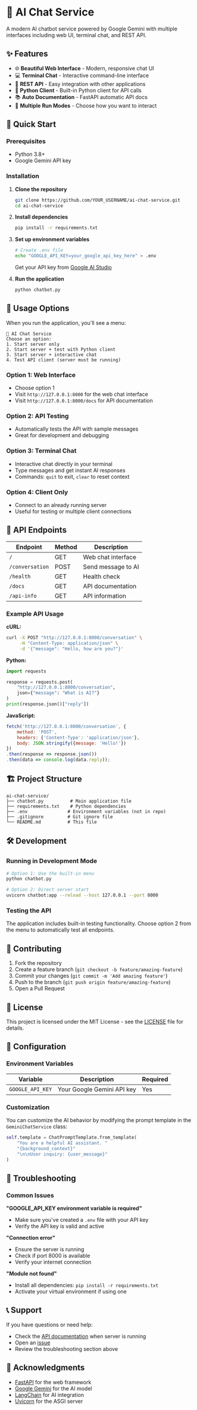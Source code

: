 # 🤖 AI Chat Service

A modern AI chatbot service powered by Google Gemini with multiple interfaces including web UI, terminal chat, and REST API.

## ✨ Features

- 🌐 **Beautiful Web Interface** - Modern, responsive chat UI
- 💻 **Terminal Chat** - Interactive command-line interface  
- 🔌 **REST API** - Easy integration with other applications
- 🐍 **Python Client** - Built-in Python client for API calls
- 📚 **Auto Documentation** - FastAPI automatic API docs
- 🎯 **Multiple Run Modes** - Choose how you want to interact

## 🚀 Quick Start

### Prerequisites

- Python 3.8+
- Google Gemini API key

### Installation

1. **Clone the repository**
   ```bash
   git clone https://github.com/YOUR_USERNAME/ai-chat-service.git
   cd ai-chat-service
   ```

2. **Install dependencies**
   ```bash
   pip install -r requirements.txt
   ```

3. **Set up environment variables**
   ```bash
   # Create .env file
   echo "GOOGLE_API_KEY=your_google_api_key_here" > .env
   ```
   
   Get your API key from [Google AI Studio](https://makersuite.google.com/app/apikey)

4. **Run the application**
   ```bash
   python chatbot.py
   ```

## 🎯 Usage Options

When you run the application, you'll see a menu:

```
🚀 AI Chat Service
Choose an option:
1. Start server only
2. Start server + test with Python client  
3. Start server + interactive chat
4. Test API client (server must be running)
```

### Option 1: Web Interface
- Choose option 1
- Visit `http://127.0.0.1:8000` for the web chat interface
- Visit `http://127.0.0.1:8000/docs` for API documentation

### Option 2: API Testing
- Automatically tests the API with sample messages
- Great for development and debugging

### Option 3: Terminal Chat
- Interactive chat directly in your terminal
- Type messages and get instant AI responses
- Commands: `quit` to exit, `clear` to reset context

### Option 4: Client Only
- Connect to an already running server
- Useful for testing or multiple client connections

## 🔌 API Endpoints

| Endpoint | Method | Description |
|----------|--------|-------------|
| `/` | GET | Web chat interface |
| `/conversation` | POST | Send message to AI |
| `/health` | GET | Health check |
| `/docs` | GET | API documentation |
| `/api-info` | GET | API information |

### Example API Usage

**cURL:**
```bash
curl -X POST "http://127.0.0.1:8000/conversation" \
     -H "Content-Type: application/json" \
     -d '{"message": "Hello, how are you?"}'
```

**Python:**
```python
import requests

response = requests.post(
    "http://127.0.0.1:8000/conversation",
    json={"message": "What is AI?"}
)
print(response.json()["reply"])
```

**JavaScript:**
```javascript
fetch('http://127.0.0.1:8000/conversation', {
    method: 'POST',
    headers: {'Content-Type': 'application/json'},
    body: JSON.stringify({message: 'Hello!'})
})
.then(response => response.json())
.then(data => console.log(data.reply));
```

## 🏗️ Project Structure

```
ai-chat-service/
├── chatbot.py          # Main application file
├── requirements.txt    # Python dependencies
├── .env               # Environment variables (not in repo)
├── .gitignore         # Git ignore file
└── README.md          # This file
```

## 🛠️ Development

### Running in Development Mode
```bash
# Option 1: Use the built-in menu
python chatbot.py

# Option 2: Direct server start
uvicorn chatbot:app --reload --host 127.0.0.1 --port 8000
```

### Testing the API
The application includes built-in testing functionality. Choose option 2 from the menu to automatically test all endpoints.

## 🤝 Contributing

1. Fork the repository
2. Create a feature branch (`git checkout -b feature/amazing-feature`)
3. Commit your changes (`git commit -m 'Add amazing feature'`)
4. Push to the branch (`git push origin feature/amazing-feature`)
5. Open a Pull Request

## 📝 License

This project is licensed under the MIT License - see the [LICENSE](LICENSE) file for details.

## 🔧 Configuration

### Environment Variables

| Variable | Description | Required |
|----------|-------------|----------|
| `GOOGLE_API_KEY` | Your Google Gemini API key | Yes |

### Customization

You can customize the AI behavior by modifying the prompt template in the `GeminiChatService` class:

```python
self.template = ChatPromptTemplate.from_template(
    "You are a helpful AI assistant. "
    "{background_context}"
    "\n\nUser inquiry: {user_message}"
)
```

## 🚨 Troubleshooting

### Common Issues

**"GOOGLE_API_KEY environment variable is required"**
- Make sure you've created a `.env` file with your API key
- Verify the API key is valid and active

**"Connection error"**
- Ensure the server is running
- Check if port 8000 is available
- Verify your internet connection

**"Module not found"**
- Install all dependencies: `pip install -r requirements.txt`
- Activate your virtual environment if using one

## 📞 Support

If you have questions or need help:
- Check the [API documentation](http://127.0.0.1:8000/docs) when server is running
- Open an [issue](https://github.com/YOUR_USERNAME/ai-chat-service/issues)
- Review the troubleshooting section above

## 🌟 Acknowledgments

- [FastAPI](https://fastapi.tiangolo.com/) for the web framework
- [Google Gemini](https://ai.google.dev/) for the AI model
- [LangChain](https://langchain.com/) for AI integration
- [Uvicorn](https://www.uvicorn.org/) for the ASGI server